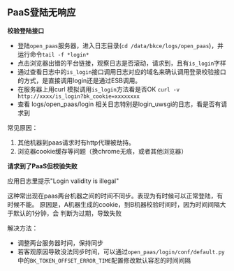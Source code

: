 ## PaaS登陆无响应

**校验登陆接口**

- 登陆`open_paas`服务器，进入日志目录(`cd /data/bkce/logs/open_paas`)，并运行命令`tail -f *login*`
- 点击浏览器出错的平台链接，观察日志是否滚动，请求到，且有`is_login`字样
- 通过查看日志中的`is_login`接口调用日志对应的域名来确认调用登录校验接口的方式，是直接调用login还是通过ESB调用。
- 在服务器上用curl 模拟调用`is_login`方法看是否OK `curl -v http://xxxx/is_login?bk_cookie=xxxxxxxx`
- 查看 logs/open_paas/login 相关日志特别是login_uwsgi的日志，看是否有请求到

常见原因：

1. 其他机器到paas请求时有http代理被劫持。
2. 浏览器cookie缓存等问题（换chrome无痕，或者其他浏览器）

**请求到了PaaS但校验失败**

应用日志里提示"Login validity is illegal"

这种常出现在paas两台机器之间的时间不同步。表现为有时候可以正常登陆，有时候不能。 原因是，A机器生成的cookie，到B机器校验时间时，因为时间间隔大于默认的1分钟，会 判断为过期，导致失败

解决方法：

- 调整两台服务器时间，保持同步
- 若客观原因导致没法同步时间，可以通过`open_paas/login/conf/default.py` 中的`BK_TOKEN_OFFSET_ERROR_TIME`配置修改默认容忍的时间间隔
